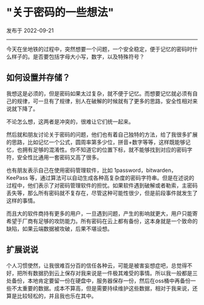 # "关于密码的一些想法"

发布于 2022-09-21 
  
---


今天在坐地铁的过程中，突然想要一个问题，一个安全稳定，便于记忆的密码时什么样子的。是否要包括字母大小写，数字，以及特殊符号？

## 如何设置并存储？

我想这是必须的，但是密码如果太过复杂，就不便于记忆。而想要记忆就必须有自己的规律，可一旦有了规律，别人在破解的时候就有了更多的思路，安全性相对来说就下降了。

不论怎么想，这两者是冲突的，很难让它们统一起来。

然后就和朋友讨论关于密码的问题，他们也有着自己独特的方法，给了我很多扩展的思路，比如记忆一个公式，圆周率第多少位，拼音+数字等等，这样既能够记忆，也拥有足够的混淆性。你不知道它的位置下标，就不能够找到对应的密码字符，安全性比通用一套密码又高了很多。

也有朋友表示自己在使用密码管理软件，比如 1password，bitwarden，KeePass 等，通过算法可以自动生成各种高复杂度的密码字符串。但是在述说的过程中，他们表示了对密码管理软件的担忧。如果软件遇到破解或者勒索，主密码丢失等，那么所有密码就不复存在，尽管这种可能性很少，但是前段事件就发生了这样的事情。

而且大的软件商持有更多的用户，一旦遇到问题，产生的影响就更大，用户只能寄希望于厂商有足够的攻防能力。所有密码在云上都有备份，这本身就是一个致命的缺陷，如果云端数据被攻破，后果不堪设想。


## 扩展说说

个人习惯使然，让我很难百分百的信任各种云，可能是被害妄想症吧，总觉得不好，把所有数据扔到云上保存对我来说是一件极其难受的事情。所以我一般都是三处备份，本地肯定要留一份在硬盘中，服务器保存一份，然后在oss桶中再备份一些不太重要的数据。成本不算高，但是需要持续维护这些数据，相对于我来说，还算是比较轻松的，并且我也乐在其中。